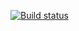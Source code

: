 [![Build status](https://ci.appveyor.com/api/projects/status/1s951pkv00e1dj8b?svg=true)](https://ci.appveyor.com/project/Chernasov/aqahomew-2-4)